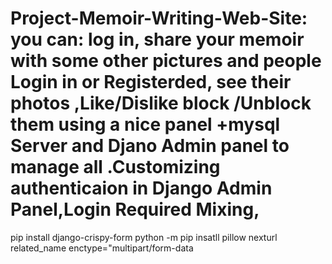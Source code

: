 # Project-Memoir-Writing-Web-Site: you can:  log in, share  your  memoir with some other  pictures and people Login in or Registerded, see their photos ,Like/Dislike block /Unblock them  using a  nice panel +mysql Server and  Djano Admin panel to manage all  .Customizing authenticaion in Django Admin Panel,Login Required Mixing,

pip install django-crispy-form
python -m pip insatll pillow 
nexturl 
related_name
enctype="multipart/form-data
<div id="carouselExampleSlidesOnly" class="carousel slide" data-ride="carousel">
